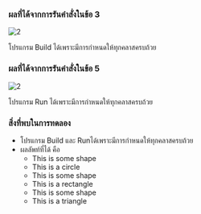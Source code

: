 ### ผลที่ได้จากการรันคำสั่งในข้อ 3

![2](https://github.com/Nitiphum7/03376836-OOP-2566-Lab-10/assets/144196695/8aeb6660-8baf-4190-a17c-4b587e7a8da5)

โปรแกรม Build ได้เพราะมีการกำหนดให้ทุกคลาสครบถ้วย 

### ผลที่ได้จากการรันคำสั่งในข้อ 5

![2](https://github.com/Nitiphum7/03376836-OOP-2566-Lab-10/assets/144196695/f913e62f-415d-4ce2-9ce4-a503405b85ac)


โปรแกรม Run ได้เพราะมีการกำหนดให้ทุกคลาสครบถ้วย 

### สิ่งที่พบในการทดลอง
- โปรแกรม Build และ Runได้เพราะมีการกำหนดให้ทุกคลาสครบถ้วย
- ผลลัพท์ที่ได้ คือ
  - This is some shape
  - This is a circle
  - This is some shape
  - This is a rectangle
  - This is some shape
  - This is a triangle



